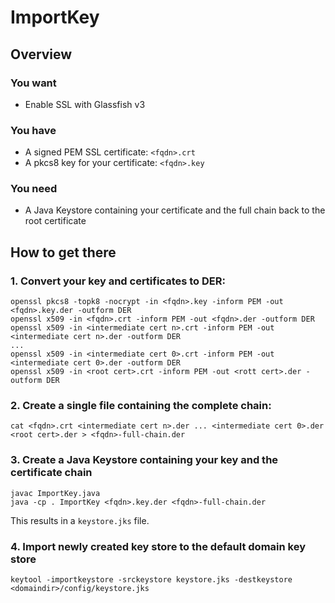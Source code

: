 # ImportKey

## Overview

### You want

- Enable SSL with Glassfish v3

### You have

- A signed PEM SSL certificate: `<fqdn>.crt`
- A pkcs8 key for your certificate: `<fqdn>.key`

### You need

- A Java Keystore containing your certificate and the full chain
  back to the root certificate

## How to get there


### 1. Convert your key and certificates to DER:

  
    openssl pkcs8 -topk8 -nocrypt -in <fqdn>.key -inform PEM -out <fqdn>.key.der -outform DER
    openssl x509 -in <fqdn>.crt -inform PEM -out <fqdn>.der -outform DER
    openssl x509 -in <intermediate cert n>.crt -inform PEM -out <intermediate cert n>.der -outform DER
    ...
    openssl x509 -in <intermediate cert 0>.crt -inform PEM -out <intermediate cert 0>.der -outform DER
    openssl x509 -in <root cert>.crt -inform PEM -out <rott cert>.der -outform DER


### 2. Create a single file containing the complete chain:

    cat <fqdn>.crt <intermediate cert n>.der ... <intermediate cert 0>.der <root cert>.der > <fqdn>-full-chain.der

### 3. Create a Java Keystore containing your key and the certificate chain

    javac ImportKey.java
    java -cp . ImportKey <fqdn>.key.der <fqdn>-full-chain.der

   This results in a `keystore.jks` file.

### 4. Import newly created key store to the default domain key store

    keytool -importkeystore -srckeystore keystore.jks -destkeystore <domaindir>/config/keystore.jks

